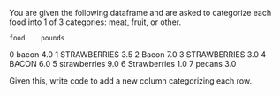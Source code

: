 You are given the following dataframe and are asked to categorize each food into 1 of 3 categories: meat, fruit, or other.

	food	pounds
0	bacon	4.0
1	STRAWBERRIES	3.5
2	Bacon	7.0
3	STRAWBERRIES	3.0
4	BACON	6.0
5	strawberries	9.0
6	Strawberries	1.0
7	pecans	3.0

Given this, write code to add a new column categorizing each row.